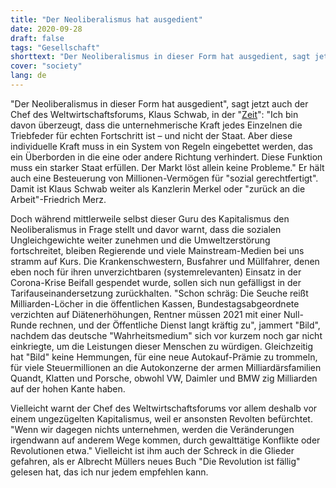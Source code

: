 ```yaml
---
title: "Der Neoliberalismus hat ausgedient"
date: 2020-09-28
draft: false
tags: "Gesellschaft"
shorttext: "Der Neoliberalismus in dieser Form hat ausgedient, sagt jetzt auch der Chef des Weltwirtschaftsforums, Klaus Schwab, in der Zeit."
cover: "society"
lang: de
---
```


"Der Neoliberalismus in dieser Form hat ausgedient", sagt jetzt auch der Chef des Weltwirtschaftsforums, Klaus Schwab, in der "[Zeit](https://www.zeit.de/wirtschaft/2020-09/corona-kapitalismus-rezession-wef-neoliberalismus-klaus-schwab "Der Neoliberalismus hat ausgedient")": "Ich bin davon überzeugt, dass die unternehmerische Kraft jedes Einzelnen die Triebfeder für echten Fortschritt ist – und nicht der Staat. Aber diese individuelle Kraft muss in ein System von Regeln eingebettet werden, das ein Überborden in die eine oder andere Richtung verhindert. Diese Funktion muss ein starker Staat erfüllen. Der Markt löst allein keine Probleme." Er hält auch eine Besteuerung von Millionen-Vermögen für "sozial gerechtfertigt". Damit ist Klaus Schwab weiter als Kanzlerin Merkel oder "zurück an die Arbeit"-Friedrich Merz. 

Doch während mittlerweile selbst dieser Guru des Kapitalismus den Neoliberalismus in Frage stellt und davor warnt, dass die sozialen Ungleichgewichte weiter zunehmen und die Umweltzerstörung fortschreitet, bleiben Regierende und viele Mainstream-Medien bei uns stramm auf Kurs. Die Krankenschwestern, Busfahrer und Müllfahrer, denen eben noch für ihren unverzichtbaren (systemrelevanten) Einsatz in der Corona-Krise Beifall gespendet wurde, sollen sich nun gefälligst in der Tarifauseinandersetzung zurückhalten. "Schon schräg: Die Seuche reißt Milliarden-Löcher in die öffentlichen Kassen, Bundestagsabgeordnete verzichten auf Diätenerhöhungen, Rentner müssen 2021 mit einer Null-Runde rechnen, und der Öffentliche Dienst langt kräftig zu", jammert "Bild", nachdem das deutsche "Wahrheitsmedium" sich vor kurzem noch gar nicht einkriegte, um die Leistungen dieser Menschen zu würdigen. Gleichzeitig hat "Bild" keine Hemmungen, für eine neue Autokauf-Prämie zu trommeln, für viele Steuermillionen an die  Autokonzerne der armen Milliardärsfamilien Quandt, Klatten und Porsche, obwohl VW, Daimler und BMW zig Milliarden auf der hohen Kante haben.

Vielleicht warnt der Chef des Weltwirtschaftsforums vor allem deshalb vor einem ungezügelten Kapitalismus, weil er ansonsten Revolten befürchtet. "Wenn wir dagegen nichts unternehmen, werden die Veränderungen irgendwann auf anderem Wege kommen, durch gewalttätige Konflikte oder Revolutionen etwa." Vielleicht ist ihm auch der Schreck in die Glieder gefahren, als er Albrecht Müllers neues Buch "Die Revolution ist fällig" gelesen hat, das ich nur jedem empfehlen kann.
